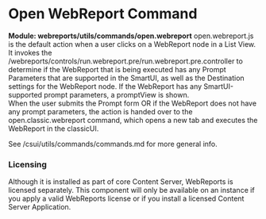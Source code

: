 # Open WebReport Command

**Module: webreports/utils/commands/open.webreport**
open.webreport.js is the default action when a user clicks on a WebReport node in a List View.  
It invokes the /webreports/controls/run.webreport.pre/run.webreport.pre.controller to determine if the WebReport that is being executed has any Prompt Parameters that are supported in the SmartUI, as well as the Destination settings for the WebReport node.
If the WebReport has any SmartUI-supported prompt parameters, a promptView is shown.  
When the user submits the Prompt form OR if the WebReport does not have any prompt parameters, the action is handed over to the open.classic.webreport command, which opens a new tab and executes the WebReport in the classicUI.


See /csui/utils/commands/commands.md for more general info.

### Licensing

Although it is installed as part of core Content Server, WebReports is licensed separately. This component will only be available on an instance if you apply a valid WebReports license or if you install a licensed Content Server Application.
